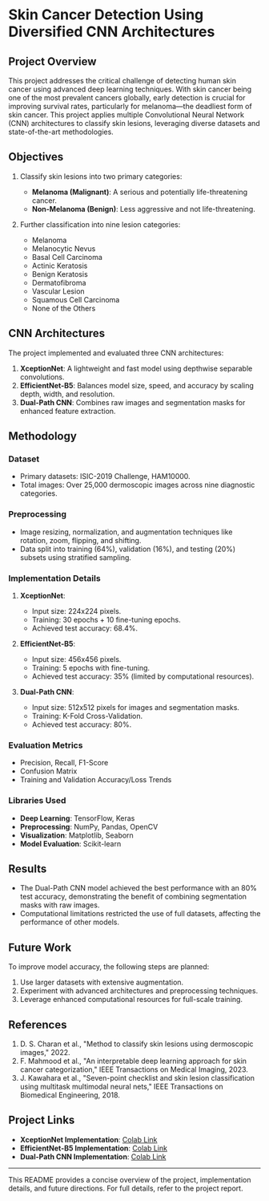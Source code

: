 # Skin Cancer Detection Using Diversified CNN Architectures

## Project Overview
This project addresses the critical challenge of detecting human skin cancer using advanced deep learning techniques. With skin cancer being one of the most prevalent cancers globally, early detection is crucial for improving survival rates, particularly for melanoma—the deadliest form of skin cancer. This project applies multiple Convolutional Neural Network (CNN) architectures to classify skin lesions, leveraging diverse datasets and state-of-the-art methodologies.

## Objectives
1. Classify skin lesions into two primary categories:
   - **Melanoma (Malignant)**: A serious and potentially life-threatening cancer.
   - **Non-Melanoma (Benign)**: Less aggressive and not life-threatening.

2. Further classification into nine lesion categories:
   - Melanoma
   - Melanocytic Nevus
   - Basal Cell Carcinoma
   - Actinic Keratosis
   - Benign Keratosis
   - Dermatofibroma
   - Vascular Lesion
   - Squamous Cell Carcinoma
   - None of the Others

## CNN Architectures
The project implemented and evaluated three CNN architectures:
1. **XceptionNet**: A lightweight and fast model using depthwise separable convolutions.
2. **EfficientNet-B5**: Balances model size, speed, and accuracy by scaling depth, width, and resolution.
3. **Dual-Path CNN**: Combines raw images and segmentation masks for enhanced feature extraction.

## Methodology
### Dataset
- Primary datasets: ISIC-2019 Challenge, HAM10000.
- Total images: Over 25,000 dermoscopic images across nine diagnostic categories.

### Preprocessing
- Image resizing, normalization, and augmentation techniques like rotation, zoom, flipping, and shifting.
- Data split into training (64%), validation (16%), and testing (20%) subsets using stratified sampling.

### Implementation Details
1. **XceptionNet**:
   - Input size: 224x224 pixels.
   - Training: 30 epochs + 10 fine-tuning epochs.
   - Achieved test accuracy: 68.4%.

2. **EfficientNet-B5**:
   - Input size: 456x456 pixels.
   - Training: 5 epochs with fine-tuning.
   - Achieved test accuracy: 35% (limited by computational resources).

3. **Dual-Path CNN**:
   - Input size: 512x512 pixels for images and segmentation masks.
   - Training: K-Fold Cross-Validation.
   - Achieved test accuracy: 80%.

### Evaluation Metrics
- Precision, Recall, F1-Score
- Confusion Matrix
- Training and Validation Accuracy/Loss Trends

### Libraries Used
- **Deep Learning**: TensorFlow, Keras
- **Preprocessing**: NumPy, Pandas, OpenCV
- **Visualization**: Matplotlib, Seaborn
- **Model Evaluation**: Scikit-learn

## Results
- The Dual-Path CNN model achieved the best performance with an 80% test accuracy, demonstrating the benefit of combining segmentation masks with raw images.
- Computational limitations restricted the use of full datasets, affecting the performance of other models.

## Future Work
To improve model accuracy, the following steps are planned:
1. Use larger datasets with extensive augmentation.
2. Experiment with advanced architectures and preprocessing techniques.
3. Leverage enhanced computational resources for full-scale training.

## References
1. D. S. Charan et al., "Method to classify skin lesions using dermoscopic images," 2022.
2. F. Mahmood et al., "An interpretable deep learning approach for skin cancer categorization," IEEE Transactions on Medical Imaging, 2023.
3. J. Kawahara et al., "Seven-point checklist and skin lesion classification using multitask multimodal neural nets," IEEE Transactions on Biomedical Engineering, 2018.

## Project Links
- **XceptionNet Implementation**: [Colab Link](https://colab.research.google.com/drive/17msc3wBjO5_PYLtURQqSMflS-3-Et017?usp=sharing)
- **EfficientNet-B5 Implementation**: [Colab Link](https://colab.research.google.com/drive/172sUZYIPi0DRWGT7EBjq2GT2calPV5jt?usp=sharing)
- **Dual-Path CNN Implementation**: [Colab Link](https://colab.research.google.com/drive/1FNvGyt2rqI_Lht_QpJ32XdqoPecjkkUI?usp=sharing)

---

This README provides a concise overview of the project, implementation details, and future directions. For full details, refer to the project report.

